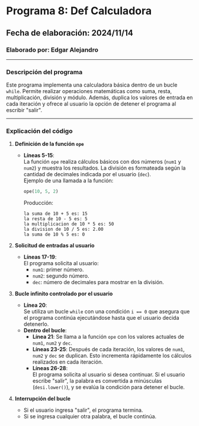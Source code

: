 # **Programa 8: Def Calculadora**  
## Fecha de elaboración: 2024/11/14  
### Elaborado por: Edgar Alejandro  

---

### **Descripción del programa**  
Este programa implementa una calculadora básica dentro de un bucle `while`. Permite realizar operaciones matemáticas como suma, resta, multiplicación, división y módulo. Además, duplica los valores de entrada en cada iteración y ofrece al usuario la opción de detener el programa al escribir "salir".  

---

### **Explicación del código**  

1. **Definición de la función `ope`**  
   - **Líneas 5-15**:  
     La función `ope` realiza cálculos básicos con dos números (`num1` y `num2`) y muestra los resultados. La división es formateada según la cantidad de decimales indicada por el usuario (`dec`).  
     Ejemplo de una llamada a la función:  
     ```python
     ope(10, 5, 2)
     ```
     Producción:  
     ```
     la suma de 10 + 5 es: 15
     la resta de 10 - 5 es: 5
     la multiplicacion de 10 * 5 es: 50
     la division de 10 / 5 es: 2.00
     la suma de 10 % 5 es: 0
     ```

2. **Solicitud de entradas al usuario**  
   - **Líneas 17-19**:  
     El programa solicita al usuario:  
     - `num1`: primer número.  
     - `num2`: segundo número.  
     - `dec`: número de decimales para mostrar en la división.  

3. **Bucle infinito controlado por el usuario**  
   - **Línea 20**:  
     Se utiliza un bucle `while` con una condición `i == 0` que asegura que el programa continúa ejecutándose hasta que el usuario decida detenerlo.  
   - **Dentro del bucle**:  
     - **Línea 21**: Se llama a la función `ope` con los valores actuales de `num1`, `num2` y `dec`.  
     - **Líneas 23-25**: Después de cada iteración, los valores de `num1`, `num2` y `dec` se duplican. Esto incrementa rápidamente los cálculos realizados en cada iteración.  
     - **Líneas 26-28**:  
       El programa solicita al usuario si desea continuar. Si el usuario escribe "salir", la palabra es convertida a minúsculas (`desi.lower()`), y se evalúa la condición para detener el bucle.  

4. **Interrupción del bucle**  
   - Si el usuario ingresa "salir", el programa termina.  
   - Si se ingresa cualquier otra palabra, el bucle continúa.  
